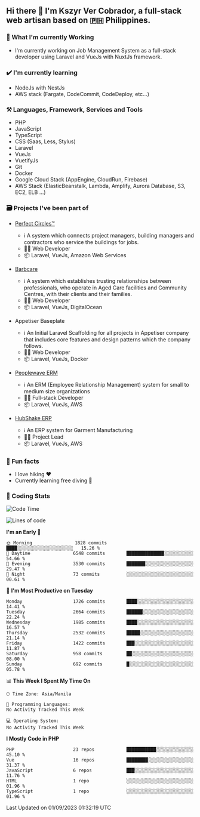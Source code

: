 ## Hi there 👋 I'm Kszyr Ver Cobrador, a full-stack web artisan based on 🇵🇭 Philippines.

### 🚀 What I'm currently Working

- I'm currently working on Job Management System as a full-stack developer using Laravel and VueJs with NuxtJs framework.

### ✔️ I'm currently learning

- NodeJs with NestJs
- AWS stack (Fargate, CodeCommit, CodeDeploy, etc...)

### ⚒️ Languages, Framework, Services and Tools
- PHP
- JavaScript
- TypeScript
- CSS (Saas, Less, Stylus)
- Laravel
- VueJs
- VuetifyJs
- Git
- Docker
- Google Cloud Stack (AppEngine, CloudRun, Firebase)
- AWS Stack (ElasticBeanstalk, Lambda, Amplify, Aurora Database, S3, EC2, ELB ...)


### 🗃 Projects I've been part of

- <a href="https://perfectcircles.com.au/" target="_blank">Perfect Circles™</a>

  - ℹ️ A system which connects project managers, building managers and contractors who service the buildings for jobs.
  - 👨‍💻 Web Developer
  - 📦 Laravel, VueJs, Amazon Web Services

- <a href="https://appetiser.com.au/portfolio/barbcare" target="_blank">Barbcare</a>

  - ℹ️ A system which establishes trusting relationships between professionals, who operate in Aged Care facilities and Community Centres, with their clients and their families.
  - 👨‍💻 Web Developer
  - 📦 Laravel, VueJs, DigitalOcean

- Appetiser Baseplate

  - ℹ️ An Initial Laravel Scaffolding for all projects in Appetiser company that includes core features and design patterns which the company follows.
  - 👨‍💻 Web Developer
  - 📦 Laravel, VueJs, Docker

- <a href="https://peoplewave.co" target="_blank">Peoplewave ERM</a>

  - ℹ️ An ERM (Employee Relationship Management) system for small to medium size organizations
  - 👨‍💻 Full-stack Developer
  - 📦 Laravel, VueJs, AWS

- <a href="https://www.posbang.com/garment-erp" target="_blank">HubShake ERP</a>

  - ℹ️ An ERP system for Garment Manufacturing
  - 👨‍💻 Project Lead
  - 📦 Laravel, VueJs, AWS

### 🌴 Fun facts

- I love hiking ❤️
- Currently learning free diving 🥽

### 🌟 Coding Stats

<!-- WakaTime Stats -->

<!--START_SECTION:waka-->
![Code Time](http://img.shields.io/badge/Code%20Time-2%2C996%20hrs%2019%20mins-blue)

![Lines of code](https://img.shields.io/badge/From%20Hello%20World%20I%27ve%20Written-8.9%20million%20lines%20of%20code-blue)

**I'm an Early 🐤** 

```text
🌞 Morning                1828 commits        ████░░░░░░░░░░░░░░░░░░░░░   15.26 % 
🌆 Daytime                6548 commits        ██████████████░░░░░░░░░░░   54.66 % 
🌃 Evening                3530 commits        ███████░░░░░░░░░░░░░░░░░░   29.47 % 
🌙 Night                  73 commits          ░░░░░░░░░░░░░░░░░░░░░░░░░   00.61 % 
```
📅 **I'm Most Productive on Tuesday** 

```text
Monday                   1726 commits        ████░░░░░░░░░░░░░░░░░░░░░   14.41 % 
Tuesday                  2664 commits        ██████░░░░░░░░░░░░░░░░░░░   22.24 % 
Wednesday                1985 commits        ████░░░░░░░░░░░░░░░░░░░░░   16.57 % 
Thursday                 2532 commits        █████░░░░░░░░░░░░░░░░░░░░   21.14 % 
Friday                   1422 commits        ███░░░░░░░░░░░░░░░░░░░░░░   11.87 % 
Saturday                 958 commits         ██░░░░░░░░░░░░░░░░░░░░░░░   08.00 % 
Sunday                   692 commits         █░░░░░░░░░░░░░░░░░░░░░░░░   05.78 % 
```


📊 **This Week I Spent My Time On** 

```text
🕑︎ Time Zone: Asia/Manila

💬 Programming Languages: 
No Activity Tracked This Week

💻 Operating System: 
No Activity Tracked This Week
```

**I Mostly Code in PHP** 

```text
PHP                      23 repos            ███████████░░░░░░░░░░░░░░   45.10 % 
Vue                      16 repos            ████████░░░░░░░░░░░░░░░░░   31.37 % 
JavaScript               6 repos             ███░░░░░░░░░░░░░░░░░░░░░░   11.76 % 
HTML                     1 repo              ░░░░░░░░░░░░░░░░░░░░░░░░░   01.96 % 
TypeScript               1 repo              ░░░░░░░░░░░░░░░░░░░░░░░░░   01.96 % 
```




 Last Updated on 01/09/2023 01:32:19 UTC
<!--END_SECTION:waka-->
